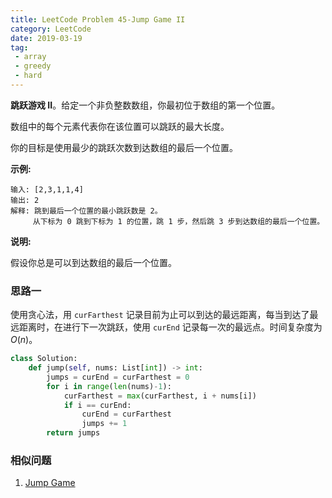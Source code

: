 ```yaml
---
title: LeetCode Problem 45-Jump Game II
category: LeetCode
date: 2019-03-19
tag:
 - array
 - greedy
 - hard
---
```


**跳跃游戏 II**。给定一个非负整数数组，你最初位于数组的第一个位置。

数组中的每个元素代表你在该位置可以跳跃的最大长度。

你的目标是使用最少的跳跃次数到达数组的最后一个位置。

**示例:**

```
输入: [2,3,1,1,4]
输出: 2
解释: 跳到最后一个位置的最小跳跃数是 2。
     从下标为 0 跳到下标为 1 的位置，跳 1 步，然后跳 3 步到达数组的最后一个位置。
```

**说明:**

假设你总是可以到达数组的最后一个位置。

### 思路一

使用贪心法，用 `curFarthest` 记录目前为止可以到达的最远距离，每当到达了最远距离时，在进行下一次跳跃，使用 `curEnd` 记录每一次的最远点。时间复杂度为 $O(n)$。

```python
class Solution:
    def jump(self, nums: List[int]) -> int:
        jumps = curEnd = curFarthest = 0
        for i in range(len(nums)-1):
            curFarthest = max(curFarthest, i + nums[i])
            if i == curEnd:
                curEnd = curFarthest
                jumps += 1
        return jumps
```

### 相似问题

1. [Jump Game](https://leetcode.com/problems/jump-game/)
